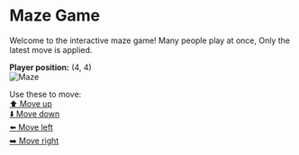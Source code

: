 # Maze Game  
Welcome to the interactive maze game! Many people play at once, Only the latest move is applied.

**Player position:** (4, 4)  
![Maze](https://github-maze-game.vercel.app/images/pos_4_4.png?t=1760681091205)

Use these to move:  
[⬆️ Move up](https://github-maze-game.vercel.app/move/4_4_w)  
[⬇️ Move down](https://github-maze-game.vercel.app/move/4_4_s)  
[⬅️ Move left](https://github-maze-game.vercel.app/move/4_4_a)  
[➡️ Move right](https://github-maze-game.vercel.app/move/4_4_d)
